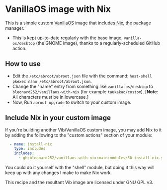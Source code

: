 # VanillaOS image with Nix
This is a simple custom [VanillaOS](https://vanillaos.org/) image that includes [Nix](https://nixos.org/download/#download-nix-accordion), the package manager.
- This is kept up-to-date regularly with the base image, `vanilla-os/desktop` (the GNOME image), thanks to a regularly-scheduled GitHub action.

## How to use

- Edit the `/etc/abroot/abroot.json` file with the command: `host-shell pkexec nano /etc/abroot/abroot.json`.
- Change the "name" entry from something like `vanilla-os/desktop` to `bleonard252/vanillaos-with-nix` (for example `taukakao/custom`).  [**Note**: All characters must be in lowercase.]
- Now, Run `abroot upgrade` to switch to your custom image.

## Include Nix in your custom image
If you're building another Vib/VanillaOS custom image, you may add Nix to it by adding the following to the "custom actions" section of your module:

```yaml
  - name: install-nix
    type: includes
    includes:
      - gh:bleonard252/vanillaos-with-nix:main:modules/50-install-nix.yml
```

You could do it yourself with the "shell" module, but doing it this way will keep up with any changes I make to make Nix work.

This recipe and the resultant Vib image are licensed under GNU GPL v3.